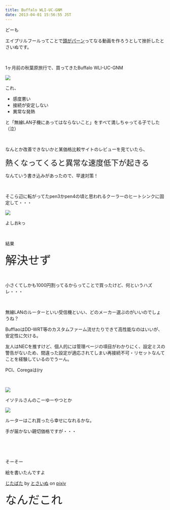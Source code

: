 ```yaml
---
title: Buffalo WLI-UC-GNM
date: 2013-04-01 15:56:55 JST
---
```

<p>どーも</p>
<p>エイプリルフールってことで<a href="http://dic.nicovideo.jp/a/%E3%82%A8%E3%82%A2%E6%9C%AC%E3%81%95%E3%82%93">頭がパーン</a>ってなる動画を作ろうとして挫折したとさいぬです。</p>
<p>&nbsp;</p>
<p>1ヶ月前の秋葉原旅行で、買ってきたBuffalo WLI-UC-GNM</p>
<p><img src="https://lh5.googleusercontent.com/-wn9ewHUqHWM/UTKmaBT-UjI/AAAAAAAABUc/G58KszEU9og/s640/IMG_0082.JPG" /></p>
<p>これ、</p>
<ul>
<li>感度悪い</li>
<li>接続が安定しない</li>
<li>異常な発熱</li>
</ul>
<p>と「無線LAN子機にあってはならないこと」をすべて満しちゃってる子でした（泣）</p>
<p>&nbsp;</p>
<p>なんとか改善できないかと某価格比較サイトのレビューを見ていたら、</p>
<p><span style="font-size:24px;">熱くなってくると異常な速度低下が起きる</span></p>
<p>なんていう書き込みがあったので、早速対策！</p>
<p>&nbsp;</p>
<p>そこら辺に転がってたpen3かpen4の頃と思われるクーラーのヒートシンクに固定して・・・</p>
<p><img src="https://lh5.googleusercontent.com/-BfpaqRffr0s/UVknchYhFwI/AAAAAAAAB0A/hYlRi6NMjBQ/s640/IMG_0343.JPG" /></p>
<p>よしおkっ</p>
<p>&nbsp;</p>
<p>結果</p>
<p><span style="font-size:36px;">解決せず</span></p>
<p>&nbsp;</p>
<p>小さくてしかも1000円割ってるからってことで買ったけど、何というハズレ・・・</p>
<p>&nbsp;</p>
<p>無線LANのルーターといい受信機といい、どのメーカー選ぶのがいいのでしょうね？</p>
<p>BufflaoはDD-WRT等のカスタムファーム流せたりできて高性能なのはいいが、安定性に欠ける。</p>
<p>友人はNECを推すけど、個人的には管理ページの項目がわかりにく、設定ミスの警告がないため、間違った設定が適応されてしまい再接続不可・リセットなんてことを経験しているのでうーん。</p>
<p>PCI、Coregaは(ry</p>
<p>&nbsp;</p>
<p><img src="https://lh6.googleusercontent.com/-k9XOfRYQpak/UVkrXwSVdVI/AAAAAAAAB0Q/BlT3HQKenV0/s640/intel6205-1b.jpg" /></p>
<p>イソテルさんのこーゆーやつとか</p>
<p><img src="https://lh6.googleusercontent.com/-xIlb6lDlrRM/UVkte73Z5-I/AAAAAAAAB0Y/to4-2PHuTDE/s640/Screenshot%2520from%25202013-04-01%252015%253A45%253A31.png" /></p>
<p>ルーターはこれ買ったら幸せになれるかな。</p>
<p>手が届かない親切価格ですが・・・</p>
<p>&nbsp;</p>
<p>&nbsp;</p>
<p>そーそー</p>
<p>絵を書いたんですよ</p>
<script src="http://source.pixiv.net/source/embed.js" data-id="34695465_1c32d6ed82cfd225431b9a7a40d393ba" data-size="medium" data-border="on" charset="utf-8"></script><noscript><p><a href="http://www.pixiv.net/member_illust.php?mode=medium&amp;illust_id=34695465" target="_blank">じたばた</a> by <a href="http://www.pixiv.net/member.php?id=6241136" target="_blank">とさいぬ</a> on <a href="http://www.pixiv.net/" target="_blank">pixiv</a></p></noscript>
<p><span style="font-size:36px;">なんだこれ</span></p>
